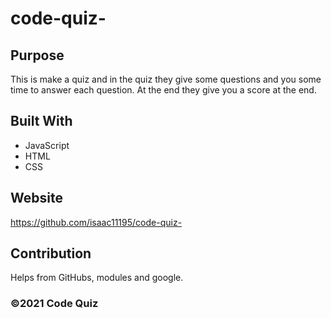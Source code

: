 # code-quiz-


## Purpose
This is make a quiz and in the quiz they give some questions and you some time to answer each question.
At the end they give you a score at the end.

## Built With
* JavaScript
* HTML
* CSS

## Website

https://github.com/isaac11195/code-quiz-

## Contribution
Helps from GitHubs, modules and google.

### ©️2021 Code Quiz